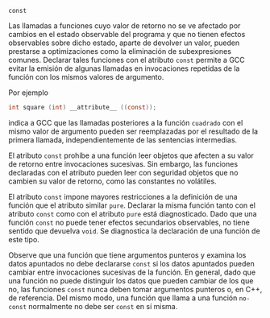 `const`[](https://gcc.gnu.org/onlinedocs/gcc/Common-Function-Attributes.html#index-const-function-attribute)

Las llamadas a funciones cuyo valor de retorno no se ve afectado por cambios en el estado observable del programa y que no tienen efectos observables sobre dicho estado, aparte de devolver un valor, pueden prestarse a optimizaciones como la eliminación de subexpresiones comunes. Declarar tales funciones con el atributo `const` permite a GCC evitar la emisión de algunas llamadas en invocaciones repetidas de la función con los mismos valores de argumento.

Por ejemplo

```c
int square (int) __attribute__ ((const));
```

indica a GCC que las llamadas posteriores a la función `cuadrado` con el mismo valor de argumento pueden ser reemplazadas por el resultado de la primera llamada, independientemente de las sentencias intermedias.

El atributo `const` prohíbe a una función leer objetos que afecten a su valor de retorno entre invocaciones sucesivas. Sin embargo, las funciones declaradas con el atributo pueden leer con seguridad objetos que no cambien su valor de retorno, como las constantes no volátiles.

El atributo `const` impone mayores restricciones a la definición de una función que el atributo similar `pure`. Declarar la misma función tanto con el atributo `const` como con el atributo `pure` está diagnosticado. Dado que una función ``const`` no puede tener efectos secundarios observables, no tiene sentido que devuelva `void`. Se diagnostica la declaración de una función de este tipo.

Observe que una función que tiene argumentos punteros y examina los datos apuntados no debe declararse `const` si los datos apuntados pueden cambiar entre invocaciones sucesivas de la función. En general, dado que una función no puede distinguir los datos que pueden cambiar de los que no, las funciones ``const`` nunca deben tomar argumentos punteros o, en C++, de referencia. Del mismo modo, una función que llama a una función ``no-const`` normalmente no debe ser ``const`` en sí misma.